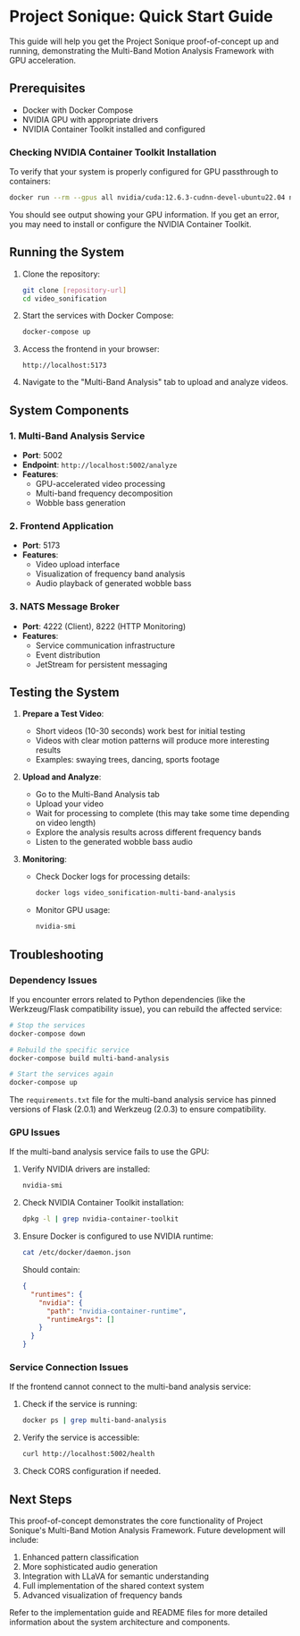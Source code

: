 # Project Sonique: Quick Start Guide

This guide will help you get the Project Sonique proof-of-concept up and running, demonstrating the Multi-Band Motion Analysis Framework with GPU acceleration.

## Prerequisites

- Docker with Docker Compose
- NVIDIA GPU with appropriate drivers
- NVIDIA Container Toolkit installed and configured

### Checking NVIDIA Container Toolkit Installation

To verify that your system is properly configured for GPU passthrough to containers:

```bash
docker run --rm --gpus all nvidia/cuda:12.6.3-cudnn-devel-ubuntu22.04 nvidia-smi
```

You should see output showing your GPU information. If you get an error, you may need to install or configure the NVIDIA Container Toolkit.

## Running the System

1. Clone the repository:
   ```bash
   git clone [repository-url]
   cd video_sonification
   ```

2. Start the services with Docker Compose:
   ```bash
   docker-compose up
   ```

3. Access the frontend in your browser:
   ```
   http://localhost:5173
   ```

4. Navigate to the "Multi-Band Analysis" tab to upload and analyze videos.

## System Components

### 1. Multi-Band Analysis Service

- **Port**: 5002
- **Endpoint**: `http://localhost:5002/analyze`
- **Features**:
  - GPU-accelerated video processing
  - Multi-band frequency decomposition
  - Wobble bass generation

### 2. Frontend Application

- **Port**: 5173
- **Features**:
  - Video upload interface
  - Visualization of frequency band analysis
  - Audio playback of generated wobble bass

### 3. NATS Message Broker

- **Port**: 4222 (Client), 8222 (HTTP Monitoring)
- **Features**:
  - Service communication infrastructure
  - Event distribution
  - JetStream for persistent messaging

## Testing the System

1. **Prepare a Test Video**:
   - Short videos (10-30 seconds) work best for initial testing
   - Videos with clear motion patterns will produce more interesting results
   - Examples: swaying trees, dancing, sports footage

2. **Upload and Analyze**:
   - Go to the Multi-Band Analysis tab
   - Upload your video
   - Wait for processing to complete (this may take some time depending on video length)
   - Explore the analysis results across different frequency bands
   - Listen to the generated wobble bass audio

3. **Monitoring**:
   - Check Docker logs for processing details:
     ```bash
     docker logs video_sonification-multi-band-analysis
     ```
   - Monitor GPU usage:
     ```bash
     nvidia-smi
     ```

## Troubleshooting

### Dependency Issues

If you encounter errors related to Python dependencies (like the Werkzeug/Flask compatibility issue), you can rebuild the affected service:

```bash
# Stop the services
docker-compose down

# Rebuild the specific service
docker-compose build multi-band-analysis

# Start the services again
docker-compose up
```

The `requirements.txt` file for the multi-band analysis service has pinned versions of Flask (2.0.1) and Werkzeug (2.0.3) to ensure compatibility.

### GPU Issues

If the multi-band analysis service fails to use the GPU:

1. Verify NVIDIA drivers are installed:
   ```bash
   nvidia-smi
   ```

2. Check NVIDIA Container Toolkit installation:
   ```bash
   dpkg -l | grep nvidia-container-toolkit
   ```

3. Ensure Docker is configured to use NVIDIA runtime:
   ```bash
   cat /etc/docker/daemon.json
   ```
   Should contain:
   ```json
   {
     "runtimes": {
       "nvidia": {
         "path": "nvidia-container-runtime",
         "runtimeArgs": []
       }
     }
   }
   ```

### Service Connection Issues

If the frontend cannot connect to the multi-band analysis service:

1. Check if the service is running:
   ```bash
   docker ps | grep multi-band-analysis
   ```

2. Verify the service is accessible:
   ```bash
   curl http://localhost:5002/health
   ```

3. Check CORS configuration if needed.

## Next Steps

This proof-of-concept demonstrates the core functionality of Project Sonique's Multi-Band Motion Analysis Framework. Future development will include:

1. Enhanced pattern classification
2. More sophisticated audio generation
3. Integration with LLaVA for semantic understanding
4. Full implementation of the shared context system
5. Advanced visualization of frequency bands

Refer to the implementation guide and README files for more detailed information about the system architecture and components.